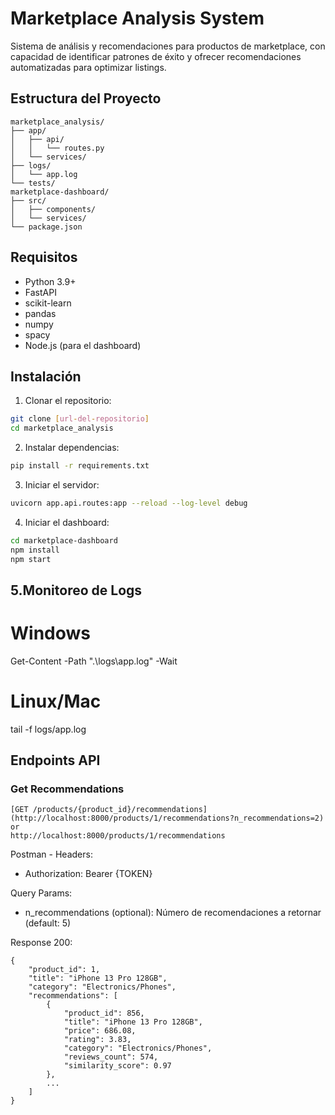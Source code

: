 # Marketplace Analysis System

Sistema de análisis y recomendaciones para productos de marketplace, con capacidad de identificar patrones de éxito y ofrecer recomendaciones automatizadas para optimizar listings.

## Estructura del Proyecto

```plaintext
marketplace_analysis/
├── app/
│   ├── api/
│   │   └── routes.py
│   └── services/
├── logs/
│   └── app.log
└── tests/
marketplace-dashboard/
├── src/
│   ├── components/
│   └── services/
└── package.json
```




## Requisitos

- Python 3.9+
- FastAPI
- scikit-learn
- pandas
- numpy
- spacy
- Node.js (para el dashboard)

## Instalación

1. Clonar el repositorio:
```bash
git clone [url-del-repositorio]
cd marketplace_analysis
```

2. Instalar dependencias:
```bash
pip install -r requirements.txt
```

3. Iniciar el servidor:
```bash
uvicorn app.api.routes:app --reload --log-level debug
```

4. Iniciar el dashboard:
```bash
cd marketplace-dashboard
npm install
npm start
```


## 5.Monitoreo de Logs
# Windows
Get-Content -Path ".\logs\app.log" -Wait

# Linux/Mac
tail -f logs/app.log


## Endpoints API
### Get Recommendations


```plaintext
[GET /products/{product_id}/recommendations](http://localhost:8000/products/1/recommendations?n_recommendations=2)
or
http://localhost:8000/products/1/recommendations   
```

Postman - Headers:
- Authorization: Bearer {TOKEN}

Query Params:
- n_recommendations (optional): Número de recomendaciones a retornar (default: 5)

Response 200:
```plaintext
{
    "product_id": 1,
    "title": "iPhone 13 Pro 128GB",
    "category": "Electronics/Phones",
    "recommendations": [
        {
            "product_id": 856,
            "title": "iPhone 13 Pro 128GB",
            "price": 686.08,
            "rating": 3.83,
            "category": "Electronics/Phones",
            "reviews_count": 574,
            "similarity_score": 0.97
        },
        ...
    ]
}
```
